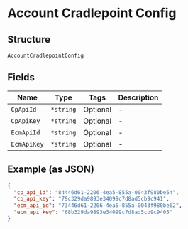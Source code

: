 
# Account Cradlepoint Config

## Structure

`AccountCradlepointConfig`

## Fields

| Name | Type | Tags | Description |
|  --- | --- | --- | --- |
| `CpApiId` | `*string` | Optional | - |
| `CpApiKey` | `*string` | Optional | - |
| `EcmApiId` | `*string` | Optional | - |
| `EcmApiKey` | `*string` | Optional | - |

## Example (as JSON)

```json
{
  "cp_api_id": "84446d61-2206-4ea5-855a-0043f980be54",
  "cp_api_key": "79c329da9893e34099c7d8ad5cb9c941",
  "ecm_api_id": "73446d61-2206-4ea5-855a-0043f980be62",
  "ecm_api_key": "68b329da9893e34099c7d8ad5cb9c9405"
}
```

